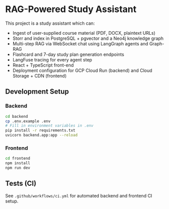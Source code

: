 # RAG-Powered Study Assistant

This project is a study assistant which can:

- Ingest of user-supplied course material (PDF, DOCX, plaintext URLs)
- Storr and index in PostgreSQL + pgvector and a Neo4j knowledge graph
- Multi-step RAG via WebSocket chat using LangGraph agents and Graph-RAG
- Flashcard and 7-day study plan generation endpoints
- LangFuse tracing for every agent step
- React + TypeScript front-end
- Deployment configuration for GCP Cloud Run (backend) and Cloud Storage + CDN (frontend)

## Development Setup

### Backend
```bash
cd backend
cp .env.example .env
# Fill in environment variables in .env
pip install -r requirements.txt
uvicorn backend.app:app --reload
```

### Frontend
```bash
cd frontend
npm install
npm run dev
```

## Tests (CI)
See `.github/workflows/ci.yml` for automated backend and frontend CI setup.
